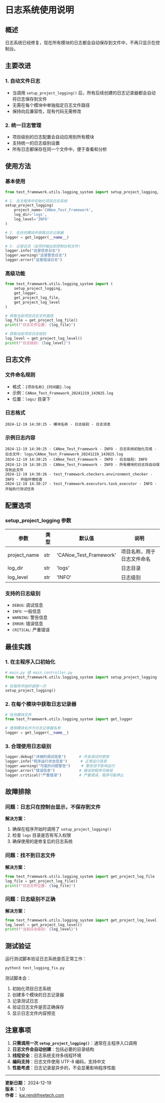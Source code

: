 # 日志系统使用说明

## 概述

日志系统已经修复，现在所有模块的日志都会自动保存到文件中，不再只显示在控制台。

## 主要改进

### 1. 自动文件日志
- 当调用 `setup_project_logging()` 后，所有后续创建的日志记录器都会自动将日志保存到文件
- 无需在每个模块中单独指定日志文件路径
- 保持向后兼容性，现有代码无需修改

### 2. 统一日志管理
- 项目级别的日志配置会自动应用到所有模块
- 支持统一的日志级别设置
- 所有日志都保存在同一个文件中，便于查看和分析

## 使用方法

### 基本使用

```python
from test_framework.utils.logging_system import setup_project_logging, get_logger

# 1. 在主程序中初始化项目日志系统
setup_project_logging(
    project_name='CANoe_Test_Framework',
    log_dir='logs',
    log_level='INFO'
)

# 2. 在任何模块中获取日志记录器
logger = get_logger(__name__)

# 3. 记录日志（会同时输出到控制台和文件）
logger.info("这是信息日志")
logger.warning("这是警告日志")
logger.error("这是错误日志")
```

### 高级功能

```python
from test_framework.utils.logging_system import (
    setup_project_logging,
    get_logger,
    get_project_log_file,
    get_project_log_level
)

# 获取当前项目日志文件路径
log_file = get_project_log_file()
print(f"日志文件位置: {log_file}")

# 获取当前项目日志级别
log_level = get_project_log_level()
print(f"日志级别: {log_level}")
```

## 日志文件

### 文件命名规则
- 格式：`{项目名称}_{时间戳}.log`
- 示例：`CANoe_Test_Framework_20241219_143025.log`
- 位置：`logs/` 目录下

### 日志格式
```
2024-12-19 14:30:25 - 模块名称 - 日志级别 - 日志消息
```

### 示例日志内容
```
2024-12-19 14:30:25 - CANoe_Test_Framework - INFO - 日志系统初始化完成 - 日志文件: logs/CANoe_Test_Framework_20241219_143025.log
2024-12-19 14:30:25 - CANoe_Test_Framework - INFO - 日志级别: INFO
2024-12-19 14:30:25 - CANoe_Test_Framework - INFO - 所有模块的日志将自动保存到此文件
2024-12-19 14:30:26 - test_framework.checkers.environment_checker - INFO - 开始环境检查
2024-12-19 14:30:27 - test_framework.executors.task_executor - INFO - 开始执行测试任务
```

## 配置选项

### setup_project_logging 参数

| 参数 | 类型 | 默认值 | 说明 |
|------|------|--------|------|
| project_name | str | 'CANoe_Test_Framework' | 项目名称，用于日志文件命名 |
| log_dir | str | 'logs' | 日志目录 |
| log_level | str | 'INFO' | 日志级别 |

### 支持的日志级别
- `DEBUG`: 调试信息
- `INFO`: 一般信息
- `WARNING`: 警告信息
- `ERROR`: 错误信息
- `CRITICAL`: 严重错误

## 最佳实践

### 1. 在主程序入口初始化
```python
# main.py 或 main_controller.py
from test_framework.utils.logging_system import setup_project_logging

# 在程序开始时调用一次
setup_project_logging()
```

### 2. 在每个模块中获取日志记录器
```python
# 任何模块文件
from test_framework.utils.logging_system import get_logger

# 使用模块名作为日志记录器名称
logger = get_logger(__name__)
```

### 3. 合理使用日志级别
```python
logger.debug("详细的调试信息")      # 开发调试时使用
logger.info("程序运行状态信息")      # 正常运行信息
logger.warning("可能的问题警告")     # 警告但不影响运行
logger.error("错误信息")           # 错误但程序可继续
logger.critical("严重错误")        # 严重错误，程序可能停止
```

## 故障排除

### 问题：日志只在控制台显示，不保存到文件
**解决方案：**
1. 确保在程序开始时调用了 `setup_project_logging()`
2. 检查 `logs` 目录是否有写入权限
3. 确保使用的是修复后的日志系统

### 问题：找不到日志文件
**解决方案：**
```python
from test_framework.utils.logging_system import get_project_log_file
log_file = get_project_log_file()
print(f"日志文件位置: {log_file}")
```

### 问题：日志级别不正确
**解决方案：**
```python
from test_framework.utils.logging_system import get_project_log_level
log_level = get_project_log_level()
print(f"当前日志级别: {log_level}")
```

## 测试验证

运行测试脚本验证日志系统是否正常工作：

```bash
python3 test_logging_fix.py
```

测试脚本会：
1. 初始化项目日志系统
2. 创建多个模块的日志记录器
3. 记录测试日志
4. 验证日志文件是否正确保存
5. 显示日志文件内容预览

## 注意事项

1. **只需调用一次 `setup_project_logging()`**：通常在主程序入口调用
2. **日志文件会自动创建**：包括必要的目录结构
3. **线程安全**：日志系统支持多线程环境
4. **编码支持**：日志文件使用 UTF-8 编码，支持中文
5. **性能考虑**：日志记录是异步的，不会显著影响程序性能

---

**更新日期：** 2024-12-19  
**版本：** 1.0  
**作者：** kai.ren@freetech.com